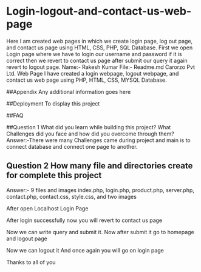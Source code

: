 # Login-logout-and-contact-us-web-page
Here I am created web pages in which we create login page, log out page, and contact us page using HTML, CSS, PHP, SQL Database. First we open Login page where we have to login our username and password if it is correct then we revert to contact us page after submit our query it again revert to logout page.
Name:- Rakesh Kumar
File:- Readme.md
Carorzo Pvt Ltd. Web Page
I have created a login webpage, logout webpage, and contact us web page using PHP, HTML, CSS, MYSQL Database.

##Appendix
Any additional information goes here

##Deployment 
To display this project

##FAQ

##Question 1 What did you learn while building this project? What Challenges did you face and how did you overcome through them?
Answer:-There were many Challenges came during project and main is to connect database and connect one page to another.

## Question 2 How many file and directories create for complete this project 
 Answer:- 9 files and images
index.php, login.php, product.php, server.php, contact.php, contact.css, style.css, and two images


After open Localhost
Login Page
 
After login successfully now you will revert to contact us page


Now we can write query and submit it. 
Now after submit it go to homepage and logout page

 
Now we can logout it 
And once again you will go on login page
  
Thanks to all of you
